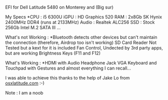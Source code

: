 EFI for Dell Latitude 5480 on Monterey and (Big sur)

My Specs
*CPU : i5 6300U
iGPU : HD Graphics 520
RAM : 2x8Gb SK Hynix 2400MHz DDR4 (runs at 2133MHz)
Audio : Realtek ALC256
SSD : Stock 256Gb Intel M.2 SATA III
...

What's not Working : 
*Bluetooth detects other devices but can't maintain the connection (therefore, Airdrop too isn't working)
SD Card Reader Not Tested but a kext for it is included
Fan Control, Undected by 3rd party apps, but are working
Brightness Keys (F11 and F12)

What's Working :
*HDMI with Audio
Headphone Jack
VGA
Keyboard and Touchpad with Gestures
and almost everything I can recall...


I was able to achieve this thanks to the help of Jake Lo from [osxlatitude.com](https://osxlatitude.com) :-)

Note : I am a noob
